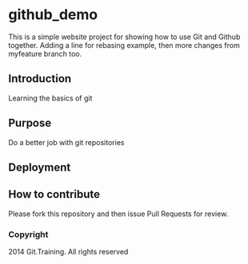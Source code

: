# github_demo
This is a simple website project for showing how to use Git and Github together.
Adding a line for rebasing example, then more changes from myfeature branch too.
## Introduction
Learning the basics of git
## Purpose
Do a better job with git repositories
## Deployment
## How to contribute
Please fork this repository and then issue Pull Requests for review.
### Copyright
2014 Git.Training. All rights reserved
